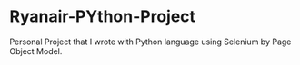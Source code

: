 # Ryanair-PYthon-Project
Personal Project that I wrote with Python language using Selenium by Page Object Model.
